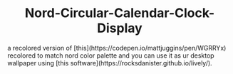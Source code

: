 <h1 align="center">Nord-Circular-Calendar-Clock-Display</h1>
a recolored version of [this](https://codepen.io/mattjuggins/pen/WGRRYx)  recolored to match nord color palette and you can use it as ur desktop wallpaper using [this software](https://rocksdanister.github.io/lively/).
